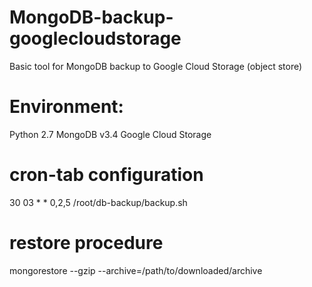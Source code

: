 # MongoDB-backup-googlecloudstorage
Basic tool for MongoDB backup to Google Cloud Storage (object store)

# Environment:
Python 2.7
MongoDB v3.4
Google Cloud Storage


# cron-tab configuration
30 03 * * 0,2,5 /root/db-backup/backup.sh

# restore procedure
mongorestore --gzip --archive=/path/to/downloaded/archive
